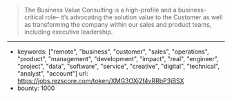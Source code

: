 >The Business Value Consulting is a high-profile and a business-critical role– it’s advocating the solution value to the Customer as well as transforming the company within our sales and product teams, including executive leadership. 
------
- keywords: ["remote", "business", "customer", "sales", "operations", "product", "management", "development", "impact", "real", "engineer", "project", "data", "software", "service", "creative", "digital", "technical", "analyst", "account"]
url: https://jobs.rezscore.com/token/XMG3OXj2f4vRRbP3jBSX
- bounty: 1000
